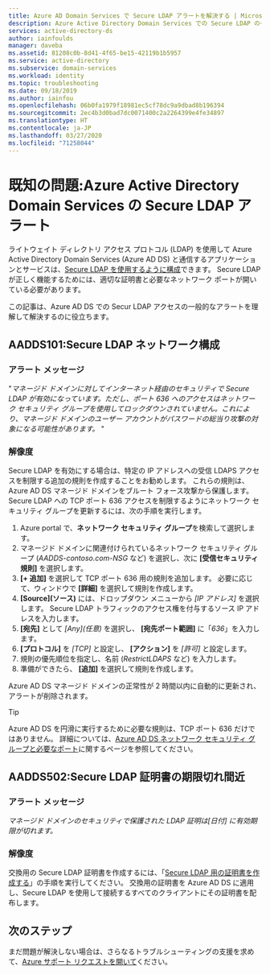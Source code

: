 ```yaml
---
title: Azure AD Domain Services で Secure LDAP アラートを解決する | Microsoft Docs
description: Azure Active Directory Domain Services での Secure LDAP の一般的なアラートをトラブルシューティングおよび解決する方法について説明します。
services: active-directory-ds
author: iainfoulds
manager: daveba
ms.assetid: 81208c0b-8d41-4f65-be15-42119b1b5957
ms.service: active-directory
ms.subservice: domain-services
ms.workload: identity
ms.topic: troubleshooting
ms.date: 09/18/2019
ms.author: iainfou
ms.openlocfilehash: 06b0fa1979f18981ec5cf78dc9a9dbad8b196394
ms.sourcegitcommit: 2ec4b3d0bad7dc0071400c2a2264399e4fe34897
ms.translationtype: HT
ms.contentlocale: ja-JP
ms.lasthandoff: 03/27/2020
ms.locfileid: "71258044"
---
```

# <a name="known-issues-secure-ldap-alerts-in-azure-active-directory-domain-services"></a>既知の問題:Azure Active Directory Domain Services の Secure LDAP アラート

ライトウェイト ディレクトリ アクセス プロトコル (LDAP) を使用して Azure Active Directory Domain Services (Azure AD DS) と通信するアプリケーションとサービスは、[Secure LDAP を使用するように構成](tutorial-configure-ldaps.md)できます。 Secure LDAP が正しく機能するためには、適切な証明書と必要なネットワーク ポートが開いている必要があります。

この記事は、Azure AD DS での Secur LDAP アクセスの一般的なアラートを理解して解決するのに役立ちます。

## <a name="aadds101-secure-ldap-network-configuration"></a>AADDS101:Secure LDAP ネットワーク構成

### <a name="alert-message"></a>アラート メッセージ

"*マネージド ドメインに対してインターネット経由のセキュリティで Secure LDAP が有効になっています。ただし、ポート 636 へのアクセスはネットワーク セキュリティ グループを使用してロックダウンされていません。これにより、マネージド ドメインのユーザー アカウントがパスワードの総当り攻撃の対象になる可能性があります。* "

### <a name="resolution"></a>解像度

Secure LDAP を有効にする場合は、特定の IP アドレスへの受信 LDAPS アクセスを制限する追加の規則を作成することをお勧めします。 これらの規則は、Azure AD DS マネージド ドメインをブルート フォース攻撃から保護します。 Secure LDAP への TCP ポート 636 アクセスを制限するようにネットワーク セキュリティ グループを更新するには、次の手順を実行します。

1. Azure portal で、**ネットワーク セキュリティ グループ**を検索して選択します。
1. マネージド ドメインに関連付けられているネットワーク セキュリティ グループ (*AADDS-contoso.com-NSG* など) を選択し、次に **[受信セキュリティ規則]** を選択します。
1. **[+ 追加]** を選択して TCP ポート 636 用の規則を追加します。 必要に応じて、ウィンドウで **[詳細]** を選択して規則を作成します。
1. **[Source]\(ソース\)** には、ドロップダウン メニューから *[IP アドレス]* を選択します。 Secure LDAP トラフィックのアクセス権を付与するソース IP アドレスを入力します。
1. **[宛先]** として *[Any]\(任意\)* を選択し、 **[宛先ポート範囲]** に「*636*」を入力します。
1. **[プロトコル]** を *[TCP]* と設定し、 **[アクション]** を *[許可]* と設定します。
1. 規則の優先順位を指定し、名前 (*RestrictLDAPS* など) を入力します。
1. 準備ができたら、 **[追加]** を選択して規則を作成します。

Azure AD DS マネージド ドメインの正常性が 2 時間以内に自動的に更新され、アラートが削除されます。

> [!TIP]
> Azure AD DS を円滑に実行するために必要な規則は、TCP ポート 636 だけではありません。 詳細については、[Azure AD DS ネットワーク セキュリティ グループと必要なポート](network-considerations.md#network-security-groups-and-required-ports)に関するページを参照してください。

## <a name="aadds502-secure-ldap-certificate-expiring"></a>AADDS502:Secure LDAP 証明書の期限切れ間近

### <a name="alert-message"></a>アラート メッセージ

*マネージド ドメインのセキュリティで保護された LDAP 証明は[日付] に有効期限が切れます。*

### <a name="resolution"></a>解像度

交換用の Secure LDAP 証明書を作成するには、「[Secure LDAP 用の証明書を作成する](tutorial-configure-ldaps.md#create-a-certificate-for-secure-ldap)」の手順を実行してください。 交換用の証明書を Azure AD DS に適用し、Secure LDAP を使用して接続するすべてのクライアントにその証明書を配布します。

## <a name="next-steps"></a>次のステップ

まだ問題が解決しない場合は、さらなるトラブルシューティングの支援を求めて、[Azure サポート リクエストを開いて][azure-support]ください。

<!-- INTERNAL LINKS -->
[azure-support]: ../active-directory/fundamentals/active-directory-troubleshooting-support-howto.md
